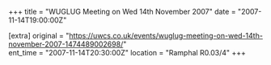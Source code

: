+++
title = "WUGLUG Meeting on Wed 14th November 2007"
date = "2007-11-14T19:00:00Z"

[extra]
original = "https://uwcs.co.uk/events/wuglug-meeting-on-wed-14th-november-2007-1474489002698/"    
ent_time = "2007-11-14T20:30:00Z"
location = "Ramphal R0.03/4"
+++



